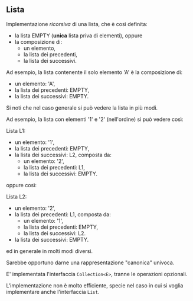 ## Lista

Implementazione *ricorsiva* di una lista, che è così definita:

* la lista EMPTY (**unica** lista priva di elementi), oppure
* la composizione di:
    * un elemento,
    * la lista dei precedenti,
    * la lista dei successivi.

Ad esempio, la lista contenente il solo elemento 'A' è la composizione di:

* un elemento: 'A',
* la lista dei precedenti: EMPTY,
* la lista dei successivi: EMPTY.

Si noti che nel caso generale si può vedere la lista in più modi.

Ad esempio, la lista con elementi '1' e '2' (nell'ordine) si può vedere così:

Lista L1:
* un elemento: '1',
* la lista dei precedenti: EMPTY,
* la lista dei successivi: L2, composta da:
    * un elemento: '2',
    * la lista dei precedenti: L1,
    * la lista dei successivi: EMPTY.

oppure così:

Lista L2:
* un elemento: '2',
* la lista dei precedenti: L1, composta da:
    * un elemento: '1',
    * la lista dei precedenti: EMPTY,
    * la lista dei successivi: L2.
* la lista dei successivi: EMPTY.

ed in generale in molti modi diversi.

Sarebbe opportuno darne una rappresentazione "canonica" univoca.

E' implementata l'interfaccia ``Collection<E>``, tranne le operazioni opzionali.

L'implementazione non è molto efficiente, specie nel caso in cui si voglia implementare anche l'interfaccia ``List``.
